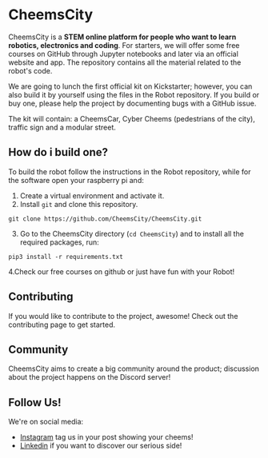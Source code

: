 # CheemsCity

CheemsCity is a **STEM online platform for people who want to learn robotics, electronics and coding**.
For starters, we will offer some free courses on GitHub through Jupyter notebooks and later via an official website and app.
The repository contains all the material related to the robot's code.

We are going to lunch the first official kit on Kickstarter; however, you can also build it by yourself using the files in the Robot repository.
If you build or buy one, please help the project by documenting bugs with a GitHub issue.

The kit will contain: 
a CheemsCar, Cyber Cheems (pedestrians of the city), traffic sign and a modular street.

## How do i build one?
To build the robot follow the instructions in the Robot repository, while for the software open your raspberry pi and:
1. Create a virtual environment and activate it.
2. Install `git` and clone this repository.
```
git clone https://github.com/CheemsCity/CheemsCity.git
```
3. Go to the CheemsCity directory (`cd CheemsCity`) and to install all the required packages, run:
```
pip3 install -r requirements.txt
```
4.Check our free courses on github or just have fun with your Robot!


## Contributing
If you would like to contribute to the project, awesome! Check out the contributing page to get started.

## Community
CheemsCity aims to create a big community around the product; discussion about the project happens on the Discord server!

## Follow Us!
We're on social media:

- [Instagram](https://www.instagram.com/cheems.city/) tag us in your post showing your cheems!
- [Linkedin](https://www.linkedin.com/company/cheemscity/) if you want to discover our serious side!
